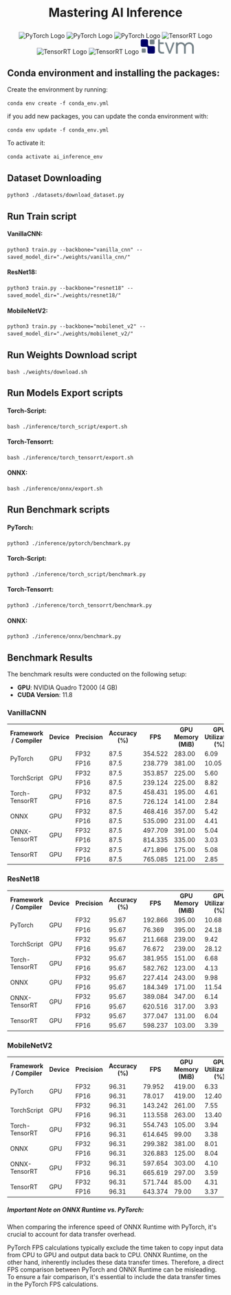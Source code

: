 # <p align="center">Mastering AI Inference</p>
<p align="center">
  <img src="https://community.intel.com/t5/image/serverpage/image-id/23222i737060699A80CB3E/image-size/large?v=v2&px=999" alt="PyTorch Logo" width="125">
  <img src="https://www.edureka.co/blog/wp-content/uploads/2017/06/hadoop-logo-1.png" alt="PyTorch Logo" width="106">
  <img src="https://d2mk45aasx86xg.cloudfront.net/Top_Python_libraries_for_Machine_Learning_29078075a6.webp" alt="PyTorch Logo" width="108">
  <img src="https://developer-blogs.nvidia.com/wp-content/uploads/2020/04/tensorrt-logo.png" alt="TensorRT Logo" width="79">
  <img src="https://developer.nvidia.com/sites/default/files/akamai/onnx.png" alt="TensorRT Logo" width="98">
  <img src="https://neousys-web-bucket.s3.us-west-1.amazonaws.com/img/market/intel-openvivo-toolkit-300.gif" alt="TensorRT Logo" width="126">
  <img src="https://raw.githubusercontent.com/apache/tvm-site/main/images/logo/tvm-logo-small.png" alt="TensorRT Logo" width="125">
</p>

## Conda environment and installing the packages:
Create the environment by running:

```conda env create -f conda_env.yml```

if you add new packages, you can update the conda environment with:

```conda env update -f conda_env.yml```

To activate it:

```conda activate ai_inference_env```

## Dataset Downloading
```python3 ./datasets/download_dataset.py```

## Run Train script
#### VanillaCNN: 
```python3 train.py --backbone="vanilla_cnn" --saved_model_dir="./weights/vanilla_cnn/"```
#### ResNet18: 
```python3 train.py --backbone="resnet18" --saved_model_dir="./weights/resnet18/"```
#### MobileNetV2: 
```python3 train.py --backbone="mobilenet_v2" --saved_model_dir="./weights/mobilenet_v2/"```

## Run Weights Download script
```bash ./weights/download.sh```

## Run Models Export scripts
#### Torch-Script: 
```bash ./inference/torch_script/export.sh```
#### Torch-Tensorrt: 
```bash ./inference/torch_tensorrt/export.sh```
#### ONNX: 
```bash ./inference/onnx/export.sh```

## Run Benchmark scripts
#### PyTorch: 
```python3 ./inference/pytorch/benchmark.py```
#### Torch-Script: 
```python3 ./inference/torch_script/benchmark.py```
#### Torch-Tensorrt: 
```python3 ./inference/torch_tensorrt/benchmark.py```
#### ONNX: 
```python3 ./inference/onnx/benchmark.py```

## Benchmark Results
The benchmark results were conducted on the following setup:

- **GPU**: NVIDIA Quadro T2000 (4 GB)
- **CUDA Version**: 11.8

### VanillaCNN
<table>
  <tr>
    <th>Framework / Compiler</th>
    <th>Device</th>
    <th>Precision</th>
    <th>Accuracy (%)</th>
    <th>FPS</th>
    <th>GPU Memory (MiB)</th>
    <th>GPU Utilization (%)</th>
  </tr>
  <tr>
    <td rowspan="2">PyTorch</td>
    <td rowspan="2">GPU</td>
    <td>FP32</td>
    <td>87.5</td>
    <td>354.522</td>
    <td>283.00</td>
    <td>6.09</td>
  </tr>
  <tr>
    <td>FP16</td>
    <td>87.5</td>
    <td>238.779</td>
    <td>381.00</td>
    <td>10.05</td>
  </tr>
  <tr>
    <td rowspan="2">TorchScript</td>
    <td rowspan="2">GPU</td>
    <td>FP32</td>
    <td>87.5</td>
    <td>353.857</td>
    <td>225.00</td>
    <td>5.60</td>
  </tr>
  <tr>
    <td>FP16</td>
    <td>87.5</td>
    <td>239.124</td>
    <td>225.00</td>
    <td>8.82</td>
  </tr>
  <tr>
    <td rowspan="2">Torch-TensorRT</td>
    <td rowspan="2">GPU</td>
    <td>FP32</td>
    <td>87.5</td>
    <td>458.431</td>
    <td>195.00</td>
    <td>4.61</td>
  </tr>
  <tr>
    <td>FP16</td>
    <td>87.5</td>
    <td>726.124</td>
    <td>141.00</td>
    <td>2.84</td>
  </tr>
  <tr>
    <td rowspan="2">ONNX</td>
    <td rowspan="2">GPU</td>
    <td>FP32</td>
    <td>87.5</td>
    <td>468.416</td>
    <td>357.00</td>
    <td>5.42</td>
  </tr>
  <tr>
    <td>FP16</td>
    <td>87.5</td>
    <td>535.090</td>
    <td>231.00</td>
    <td>4.41</td>
  </tr>
  <tr>
    <td rowspan="2">ONNX-TensorRT</td>
    <td rowspan="2">GPU</td>
    <td>FP32</td>
    <td>87.5</td>
    <td>497.709</td>
    <td>391.00</td>
    <td>5.04</td>
  </tr>
  <tr>
    <td>FP16</td>
    <td>87.5</td>
    <td>814.335</td>
    <td>335.00</td>
    <td>3.03</td>
  </tr>
  <tr>
    <td rowspan="2">TensorRT</td>
    <td rowspan="2">GPU</td>
    <td>FP32</td>
    <td>87.5</td>
    <td>471.896</td>
    <td>175.00</td>
    <td>5.08</td>
  </tr>
  <tr>
    <td>FP16</td>
    <td>87.5</td>
    <td>765.085</td>
    <td>121.00</td>
    <td>2.85</td>
  </tr>
</table>

### ResNet18
<table>
  <tr>
    <th>Framework / Compiler</th>
    <th>Device</th>
    <th>Precision</th>
    <th>Accuracy (%)</th>
    <th>FPS</th>
    <th>GPU Memory (MiB)</th>
    <th>GPU Utilization (%)</th>
  </tr>
  <tr>
    <td rowspan="2">PyTorch</td>
    <td rowspan="2">GPU</td>
    <td>FP32</td>
    <td>95.67</td>
    <td>192.866</td>
    <td>395.00</td>
    <td>10.68</td>
  </tr>
  <tr>
    <td>FP16</td>
    <td>95.67</td>
    <td>76.369</td>
    <td>395.00</td>
    <td>24.18</td>
  </tr>
  <tr>
    <td rowspan="2">TorchScript</td>
    <td rowspan="2">GPU</td>
    <td>FP32</td>
    <td>95.67</td>
    <td>211.668</td>
    <td>239.00</td>
    <td>9.42</td>
  </tr>
  <tr>
    <td>FP16</td>
    <td>95.67</td>
    <td>76.672</td>
    <td>239.00</td>
    <td>28.12</td>
  </tr>
  <tr>
    <td rowspan="2">Torch-TensorRT</td>
    <td rowspan="2">GPU</td>
    <td>FP32</td>
    <td>95.67</td>
    <td>381.955</td>
    <td>151.00</td>
    <td>6.68</td>
  </tr>
  <tr>
    <td>FP16</td>
    <td>95.67</td>
    <td>582.762</td>
    <td>123.00</td>
    <td>4.13</td>
  </tr>
  <tr>
    <td rowspan="2">ONNX</td>
    <td rowspan="2">GPU</td>
    <td>FP32</td>
    <td>95.67</td>
    <td>227.414</td>
    <td>243.00</td>
    <td>9.98</td>
  </tr>
  <tr>
    <td>FP16</td>
    <td>95.67</td>
    <td>184.349</td>
    <td>171.00</td>
    <td>11.54</td>
  </tr>
  <tr>
    <td rowspan="2">ONNX-TensorRT</td>
    <td rowspan="2">GPU</td>
    <td>FP32</td>
    <td>95.67</td>
    <td>389.084</td>
    <td>347.00</td>
    <td>6.14</td>
  </tr>
  <tr>
    <td>FP16</td>
    <td>95.67</td>
    <td>620.516</td>
    <td>317.00</td>
    <td>3.93</td>
  </tr>
  <tr>
    <td rowspan="2">TensorRT</td>
    <td rowspan="2">GPU</td>
    <td>FP32</td>
    <td>95.67</td>
    <td>377.047</td>
    <td>131.00</td>
    <td>6.04</td>
  </tr>
  <tr>
    <td>FP16</td>
    <td>95.67</td>
    <td>598.237</td>
    <td>103.00</td>
    <td>3.39</td>
  </tr>
</table>

### MobileNetV2
<table>
  <tr>
    <th>Framework / Compiler</th>
    <th>Device</th>
    <th>Precision</th>
    <th>Accuracy (%)</th>
    <th>FPS</th>
    <th>GPU Memory (MiB)</th>
    <th>GPU Utilization (%)</th>
  </tr>
  <tr>
    <td rowspan="2">PyTorch</td>
    <td rowspan="2">GPU</td>
    <td>FP32</td>
    <td>96.31</td>
    <td>79.952</td>
    <td>419.00</td>
    <td>6.33</td>
  </tr>
  <tr>
    <td>FP16</td>
    <td>96.31</td>
    <td>78.017</td>
    <td>419.00</td>
    <td>12.40</td>
  </tr>
  <tr>
    <td rowspan="2">TorchScript</td>
    <td rowspan="2">GPU</td>
    <td>FP32</td>
    <td>96.31</td>
    <td>143.242</td>
    <td>261.00</td>
    <td>7.55</td>
  </tr>
  <tr>
    <td>FP16</td>
    <td>96.31</td>
    <td>113.558</td>
    <td>263.00</td>
    <td>13.40</td>
  </tr>
  <tr>
    <td rowspan="2">Torch-TensorRT</td>
    <td rowspan="2">GPU</td>
    <td>FP32</td>
    <td>96.31</td>
    <td>554.743</td>
    <td>105.00</td>
    <td>3.94</td>
  </tr>
  <tr>
    <td>FP16</td>
    <td>96.31</td>
    <td>614.645</td>
    <td>99.00</td>
    <td>3.38</td>
  </tr>
  <tr>
    <td rowspan="2">ONNX</td>
    <td rowspan="2">GPU</td>
    <td>FP32</td>
    <td>96.31</td>
    <td>299.382</td>
    <td>381.00</td>
    <td>8.01</td>
  </tr>
  <tr>
    <td>FP16</td>
    <td>96.31</td>
    <td>326.883</td>
    <td>125.00</td>
    <td>8.04</td>
  </tr>
  <tr>
    <td rowspan="2">ONNX-TensorRT</td>
    <td rowspan="2">GPU</td>
    <td>FP32</td>
    <td>96.31</td>
    <td>597.654</td>
    <td>303.00</td>
    <td>4.10</td>
  </tr>
  <tr>
    <td>FP16</td>
    <td>96.31</td>
    <td>665.619</td>
    <td>297.00</td>
    <td>3.59</td>
  </tr>
  <tr>
    <td rowspan="2">TensorRT</td>
    <td rowspan="2">GPU</td>
    <td>FP32</td>
    <td>96.31</td>
    <td>571.744</td>
    <td>85.00</td>
    <td>4.31</td>
  </tr>
  <tr>
    <td>FP16</td>
    <td>96.31</td>
    <td>643.374</td>
    <td>79.00</td>
    <td>3.37</td>
  </tr>
</table>

##### Important Note on ONNX Runtime vs. PyTorch:

When comparing the inference speed of ONNX Runtime with PyTorch, it's crucial to account for data transfer overhead.

PyTorch FPS calculations typically exclude the time taken to copy input data from CPU to GPU and output data back to CPU.
ONNX Runtime, on the other hand, inherently includes these data transfer times.
Therefore, a direct FPS comparison between PyTorch and ONNX Runtime can be misleading. To ensure a fair comparison, it's essential to include the data transfer times in the PyTorch FPS calculations.
